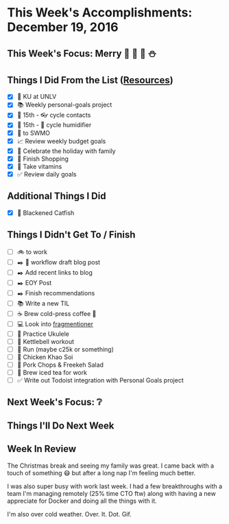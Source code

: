 # This Week's Accomplishments: December 19, 2016

## This Week's Focus: Merry :christmas_tree: :santa: :gift: :snowman:

## Things I Did From the List ([Resources](resources.md))

- [x] :basketball: KU at UNLV
- [x] :books: Weekly personal-goals project
- [x] :calendar: 15th - :eyeglasses: cycle contacts
- [x] :calendar: 15th - :guitar: cycle humidifier
- [x] :car: to SWMO
- [x] :chart_with_upwards_trend: Review weekly budget goals
- [x] :christmas_tree: Celebrate the holiday with family
- [x] :christmas_tree: Finish Shopping
- [x] :muscle: Take vitamins
- [x] :white_check_mark: Review daily goals

## Additional Things I Did

- [x] :stew: Blackened Catfish

## Things I Didn't Get To / Finish

- [ ] :bike: to work
- [ ] :black_nib: :email: workflow draft blog post
- [ ] :black_nib: Add recent links to blog
- [ ] :black_nib: EOY Post
- [ ] :black_nib: Finish recommendations
- [ ] :books: Write a new TIL
- [ ] :coffee: Brew cold-press coffee :construction:
- [ ] :computer: Look into [fragmentioner](https://github.com/kartikprabhu/fragmentioner)
- [ ] :guitar: Practice Ukulele
- [ ] :muscle: Kettlebell workout
- [ ] :running: Run (maybe c25k or something)
- [ ] :stew: Chicken Khao Soi
- [ ] :stew: Pork Chops & Freekeh Salad
- [ ] :tea: Brew iced tea for work
- [ ] :white_check_mark: Write out Todoist integration with Personal Goals project

## Next Week's Focus: :grey_question:

## Things I'll Do Next Week

## Week In Review

The Christmas break and seeing my family was great. I came back with a touch of something :mask: but after a long nap I'm feeling much better. 

I was also super busy with work last week. I had a few breakthroughs with a team I'm managing remotely (25% time CTO ftw) along with having a new appreciate for Docker and doing all the things with it.

I'm also over cold weather. Over. It. Dot. Gif.
